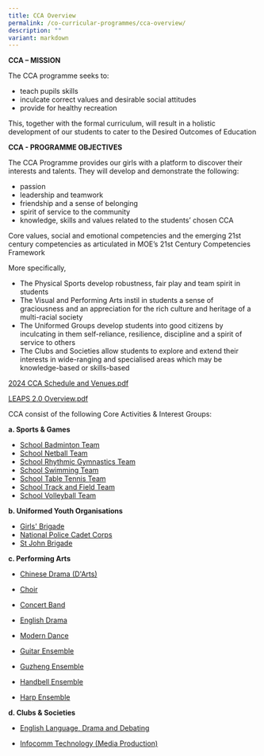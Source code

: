 ```yaml
---
title: CCA Overview
permalink: /co-curricular-programmes/cca-overview/
description: ""
variant: markdown
---
```

**CCA – MISSION**  
  
The CCA programme seeks to:  

*   teach pupils skills
*   inculcate correct values and desirable social attitudes
*   provide for healthy recreation

  
This, together with the formal curriculum, will result in a holistic development of our students to cater to the Desired Outcomes of Education  
  
**CCA - PROGRAMME OBJECTIVES**  
  
The CCA Programme provides our girls with a platform to discover their interests and talents. They will develop and demonstrate the following:  

*   passion
*   leadership and teamwork
*   friendship and a sense of belonging
*   spirit of service to the community
*   knowledge, skills and values related to the students’ chosen CCA

Core values, social and emotional competencies and the emerging 21st century competencies as articulated in MOE’s 21st Century Competencies Framework  
  
More specifically,  

*   The Physical Sports develop robustness, fair play and team spirit in students
*   The Visual and Performing Arts instil in students a sense of graciousness and an appreciation for the rich culture and heritage of a multi-racial society
*   The Uniformed Groups develop students into good citizens by inculcating in them self-reliance, resilience, discipline and a spirit of service to others
*   The Clubs and Societies allow students to explore and extend their interests in wide-ranging and specialised areas which may be knowledge-based or skills-based

[2024 CCA Schedule and Venues.pdf](/files/2024_CCA_Schedule_and_Venues.pdf)

[LEAPS 2.0 Overview.pdf](/files/LEAPS%202%20Overview.pdf)

CCA consist of the following Core Activities & Interest Groups:

**a. Sports & Games**

*   [School Badminton Team](https://www.plmgss.moe.edu.sg/co-curricular-programmes/sports-and-games/school-badminton-team)
*   [School Netball Team](https://www.plmgss.moe.edu.sg/co-curricular-programmes/sports-and-games/school-netball-team)
*   [School Rhythmic Gymnastics Team](https://www.plmgss.moe.edu.sg/co-curricular-programmes/sports-and-games/school-rhythmic-gymnastics-team)
*   [School Swimming Team](https://www.plmgss.moe.edu.sg/co-curricular-programmes/sports-and-games/school-swimming-team)
*   [School Table Tennis Team](https://www.plmgss.moe.edu.sg/co-curricular-programmes/sports-and-games/school-table-tennis-team)
*   [School Track and Field Team](https://www.plmgss.moe.edu.sg/co-curricular-programmes/sports-and-games/school-track-and-field-team)
*   [School Volleyball Team](https://www.plmgss.moe.edu.sg/co-curricular-programmes/sports-and-games/school-volleyball-team)

  

**b. Uniformed Youth Organisations**

*   [Girls' Brigade](https://www.plmgss.moe.edu.sg/co-curricular-programmes/uniform-groups/girls-brigade)
*   [National Police Cadet Corps](https://www.plmgss.moe.edu.sg/co-curricular-programmes/uniform-groups/national-police-cadet-corps)
*   [St John Brigade](https://www.plmgss.moe.edu.sg/co-curricular-programmes/uniform-groups/st-john-brigade)

  

**c. Performing Arts**

*   [Chinese Drama (D'Arts)](https://www.plmgss.moe.edu.sg/co-curricular-programmes/performing-arts/chinese-drama-darts)  
    
*   [Choir](https://www.plmgss.moe.edu.sg/co-curricular-programmes/performing-arts/choir)  
    
*   [Concert Band](https://www.plmgss.moe.edu.sg/co-curricular-programmes/performing-arts/concert-band)
*   [English Drama](https://www.plmgss.moe.edu.sg/co-curricular-programmes/performing-arts/english-drama)
*   [Modern Dance](https://staging.d31lf6q9623hn3.amplifyapp.com/co-curricular-programmes/performing-arts/modern-dance)
*   [Guitar Ensemble](https://www.plmgss.moe.edu.sg/co-curricular-programmes/performing-arts/guitar-ensemble)
*   [Guzheng Ensemble](https://www.plmgss.moe.edu.sg/co-curricular-programmes/performing-arts/guzheng-ensemble)
*   [Handbell Ensemble](https://www.plmgss.moe.edu.sg/co-curricular-programmes/performing-arts/handbell-ensemble)
*   [Harp Ensemble](https://www.plmgss.moe.edu.sg/co-curricular-programmes/performing-arts/harp-ensemble)

  

**d. Clubs & Societies**

*   [English Language, Drama and Debating](https://www.plmgss.moe.edu.sg/co-curricular-programmes/clubs-and-societies/english-language-drama-and-debating)  
    
*   [Infocomm Technology (Media Production)](https://www.plmgss.moe.edu.sg/co-curricular-programmes/clubs-and-societies/infocomm-technology-media-production)